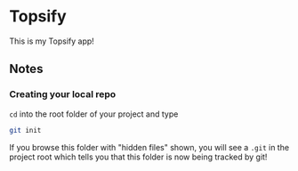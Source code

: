 # Topsify

This is my Topsify app!

## Notes

### Creating your local repo

`cd` into the root folder of your project and type

```bash
git init
```

If you browse this folder with "hidden files" shown, you will see a `.git` in
the project root which tells you that this folder is now being tracked by git!

